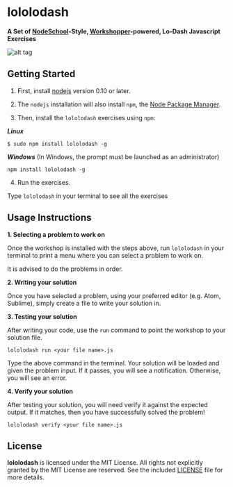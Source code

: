 lololodash
==========
**A Set of [NodeSchool](http://nodeschool.io/)-Style, [Workshopper](https://github.com/rvagg/workshopper)-powered, Lo-Dash Javascript Exercises**

![alt tag](https://raw.github.com/mdunisch/lololodash/master/screen.png)

## Getting Started ##
1. First, install [nodejs](http://nodejs.org) version 0.10 or later.

2. The `nodejs` installation will also install `npm`, the [Node Package Manager](https://www.npmjs.org/). 

3. Then, install the `lololodash` exercises using `npm`:

  **_Linux_**
  
  `$ sudo npm install lololodash -g`
  
  **_Windows_** (In Windows, the prompt must be launched as an administrator)
  
  `npm install lololodash -g`

4. Run the exercises.

  Type `lololodash` in your terminal to see all the exercises
 
## Usage Instructions

**1. Selecting a problem to work on**

Once the workshop is installed with the steps above, run `lololodash` in your terminal to print a menu where you can select a problem to work on.

It is advised to do the problems in order.

**2. Writing your solution**

Once you have selected a problem, using your preferred editor (e.g. Atom, Sublime), simply create a file to write your solution in.

**3. Testing your solution**

After writing your code, use the `run` command to point the workshop to your solution file. 

`lololodash run <your file name>.js`

Type the above command in the terminal. Your solution will be loaded and given the problem input. If it passes, you will see a notification. Otherwise, you will see an error. 

**4. Verify your solution**

After testing your solution, you will need verify it against the expected output. If it matches, then you have successfully solved the problem!

`lololodash verify <your file name>.js`

## License ##
**lololodash** is licensed under the MIT License. All rights not explicitly granted by the MIT License are reserved. See the included [LICENSE](./LICENSE) file for more details.
